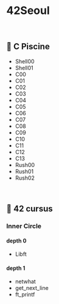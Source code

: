 # 42Seoul

<br>

## 🌿 C Piscine

* Shell00
* Shell01
* C00
* C01
* C02
* C03
* C04
* C05
* C06
* C07
* C08
* C09
* C10
* C11
* C12
* C13
* Rush00
* Rush01
* Rush02

<br>

## 🌿 42 cursus

### Inner Circle

#### depth 0

* Libft

#### depth 1

* netwhat
* get_next_line
* ft_printf
